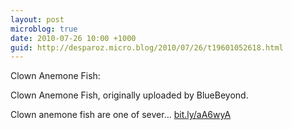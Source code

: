 ```yaml
---
layout: post
microblog: true
date: 2010-07-26 10:00 +1000
guid: http://desparoz.micro.blog/2010/07/26/t19601052618.html
---
```

Clown Anemone Fish: 

Clown Anemone Fish, originally uploaded by BlueBeyond.

Clown anemone fish are one of sever... [bit.ly/aA6wyA](http://bit.ly/aA6wyA)
